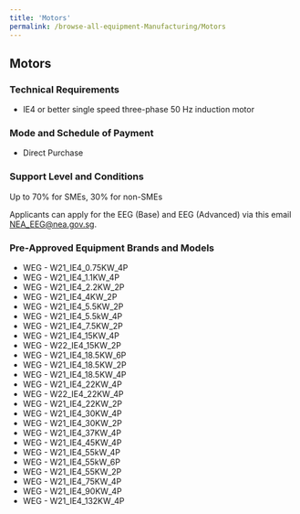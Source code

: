 ```yaml
---
title: 'Motors'
permalink: /browse-all-equipment-Manufacturing/Motors
---
```


## Motors

### Technical Requirements

- IE4 or better single speed three-phase 50 Hz induction motor 

### Mode and Schedule of Payment 

- Direct Purchase

### Support Level and Conditions

Up to 70% for SMEs, 30% for non-SMEs

Applicants can apply for the EEG (Base) and EEG (Advanced) via this email <a title="" href="mailto:NEA_EEG@nea.gov.sg" target="_blank" rel="noopener">NEA_EEG@nea.gov.sg</a>.

### Pre-Approved Equipment Brands and Models

- WEG - W21_IE4_0.75KW_4P
- WEG - W21_IE4_1.1KW_4P
- WEG - W21_IE4_2.2KW_2P
- WEG - W21_IE4_4KW_2P
- WEG - W21_IE4_5.5KW_2P
- WEG - W21_IE4_5.5kW_4P
- WEG - W21_IE4_7.5KW_2P
- WEG - W21_IE4_15KW_4P
- WEG - W22_IE4_15KW_2P
- WEG - W21_IE4_18.5KW_6P
- WEG - W21_IE4_18.5KW_2P
- WEG - W21_IE4_18.5KW_4P
- WEG - W21_IE4_22KW_4P
- WEG - W22_IE4_22KW_4P
- WEG - W21_IE4_22KW_2P
- WEG - W21_IE4_30KW_4P
- WEG - W21_IE4_30KW_2P
- WEG - W21_IE4_37KW_4P
- WEG - W21_IE4_45KW_4P
- WEG - W21_IE4_55kW_4P
- WEG - W21_IE4_55kW_6P
- WEG - W21_IE4_55KW_2P
- WEG - W21_IE4_75KW_4P
- WEG - W21_IE4_90KW_4P
- WEG - W21_IE4_132KW_4P

<script src='/jquery/resize-tables.js'></script>
